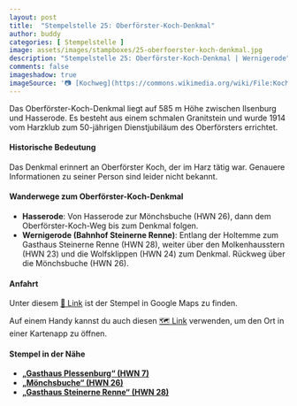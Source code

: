 ```yaml
---
layout: post
title:  "Stempelstelle 25: Oberförster-Koch-Denkmal"
author: buddy
categories: [ Stempelstelle ]
image: assets/images/stampboxes/25-oberfoerster-koch-denkmal.jpg
description: "Stempelstelle 25: Oberförster-Koch-Denkmal | Wernigerode"
comments: false
imageshadow: true
imageSource: '📷 [Kochweg](https://commons.wikimedia.org/wiki/File:Kochweg.jpg) von <a href="https://de.wikipedia.org/wiki/Benutzer:Hejkal" class="extiw" title="de:Benutzer:Hejkal">Hejkal</a> unter Lizenz [CC BY-SA 2.0 de](https://creativecommons.org/licenses/by-sa/2.0/de/deed.en)'
---
```


Das Oberförster-Koch-Denkmal liegt auf 585 m Höhe zwischen Ilsenburg und Hasserode. Es besteht aus einem schmalen Granitstein und wurde 1914 vom Harzklub zum 50-jährigen Dienstjubiläum des Oberförsters errichtet.

#### Historische Bedeutung

Das Denkmal erinnert an Oberförster Koch, der im Harz tätig war. Genauere Informationen zu seiner Person sind leider nicht bekannt.

#### Wanderwege zum Oberförster-Koch-Denkmal

- **Hasserode**: Von Hasserode zur Mönchsbuche (HWN 26), dann dem Oberförster-Koch-Weg bis zum Denkmal folgen.
- **Wernigerode (Bahnhof Steinerne Renne)**: Entlang der Holtemme zum Gasthaus Steinerne Renne (HWN 28), weiter über den Molkenhausstern (HWN 23) und die Wolfsklippen (HWN 24) zum Denkmal. Rückweg über die Mönchsbuche (HWN 26).

#### Anfahrt

Unter diesem [📍 Link](https://www.google.com/maps/dir/?api=1&origin=&destination=51.82528%2C%2010.68840) ist der Stempel in Google Maps zu finden.

<div class="android-only">
  Auf einem Handy kannst du auch diesen 
  <a href="geo:51.82528,10.68840">🗺️ Link</a> 
  verwenden, um den Ort in einer Kartenapp zu öffnen.
  <p></p>
</div>

#### Stempel in der Nähe

- [**„Gasthaus Plessenburg“ (HWN 7)**](/stempelstelle-7-gasthaus-plessenburg)
- [**„Mönchsbuche“ (HWN 26)**](/stempelstelle-26-mönchsbuche)
- [**„Gasthaus Steinerne Renne“ (HWN 28)**](/stempelstelle-28-gasthaus-steinerne-renne)
